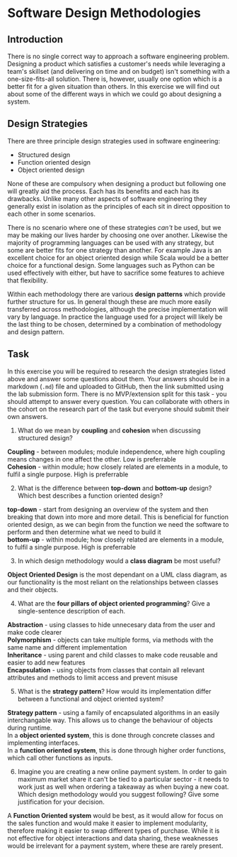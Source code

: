 # Software Design Methodologies

## Introduction

There is no single correct way to approach a software engineering problem. Designing a product which satisfies a customer's needs while leveraging a team's skillset (and delivering on time and on budget) isn't something with a one-size-fits-all solution. There is, however, usually one option which is a better fit for a given situation than others. In this exercise we will find out about some of the different ways in which we could go about designing a system.

## Design Strategies

There are three principle design strategies used in software engineering:

- Structured design
- Function oriented design
- Object oriented design

None of these are compulsory when designing a product but following one will greatly aid the process. Each has its benefits and each has its drawbacks. Unlike many other aspects of software engineering they generally exist in isolation as the principles of each sit in direct opposition to each other in some scenarios.

There is no scenario where one of these strategies _can't_ be used, but we may be making our lives harder by choosing one over another. Likewise the majority of programming languages can be used with any strategy, but some are better fits for one strategy than another. For example Java is an excellent choice for an object oriented design while Scala would be a better choice for a functional design. Some languages such as Python can be used effectively with either, but have to sacrifice some features to achieve that flexibility.

Within each methodology there are various **design patterns** which provide further structure for us. In general though these are much more easily transferred across methodologies, although the precise implementation will vary by language. In practice the language used for a project will likely be the last thing to be chosen, determined by a combination of methodology and design pattern.

## Task

In this exercise you will be required to research the design strategies listed above and answer some questions about them. Your answers should be in a markdown (`.md`) file and uploaded to GitHub, then the link submitted using the lab submission form. There is no MVP/extension split for this task - you should attempt to answer every question. You can collaborate with others in the cohort on the research part of the task but everyone should submit their own answers.


1. What do we mean by **coupling** and **cohesion** when discussing structured design?  

**Coupling** - between modules; module independence, where high coupling means changes in one affect the other. Low is preferrable  
**Cohesion** - within module; how closely related are elements in a module, to fulfil a single purpose. High is preferrable


2. What is the difference between **top-down** and **bottom-up** design? Which best describes a function oriented design?

**top-down** - start from designing an overview of the system and then breaking that down into more and more detail. This is beneficial for function oriented design, as we can begin from the function we need the software to perform and then determine what we need to build it  
**bottom-up** - within module; how closely related are elements in a module, to fulfil a single purpose. High is preferrable


3. In which design methodology would a **class diagram** be most useful?


**Object Oriented Design** is the most dependant on a UML class diagram, as our functionality is the most reliant on the relationships between classes and their objects.  


4. What are the **four pillars of object oriented programming**? Give a single-sentence description of each.


**Abstraction** - using classes to hide unnecesary data from the user and make code clearer   
**Polymorphism** - objects can take multiple forms, via methods with the same name and different implementation  
**Inheritance** - using parent and child classes to make code reusable and easier to add new features     
**Encapsulation** - using objects from classes that contain all relevant attributes and methods to limit access and prevent misuse  


5. What is the **strategy pattern**? How would its implementation differ between a functional and object oriented system?

**Strategy pattern** - using a family of encapsulated algorithms in an easily interchangable way. This allows us to change the behaviour of objects during runtime.   
In a **object oriented system**, this is done through concrete classes and implementing interfaces.  
In a **function oriented system**, this is done through higher order functions, which call other functions as inputs.  

6. Imagine you are creating a new online payment system. In order to gain maximum market share it can't be tied to a particular sector - it needs to work just as well when ordering a takeaway as when buying a new coat. Which design methodology would you suggest following? Give some justification for your decision.

A **Function Oriented system** would be best, as it would allow for focus on the sales function and would make it easier to implement modularity, therefore making it easier to swap different types of purchase. While it is not effective for object interactions and data sharing, these weaknesses would be irrelevant for a payment system, where these are rarely present.